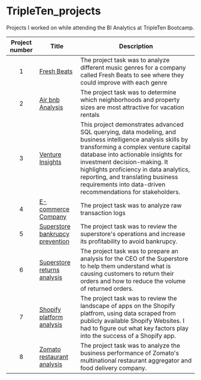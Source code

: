 # TripleTen_projects
Projects I worked on while attending the BI Analytics at TripleTen Bootcamp.

| Project number | Title | Description |
| :-----------: | ----------- |----------- |
| 1 | [Fresh Beats](https://github.com/hullingerjeff4/Data_projects_TripleTen/tree/main/Fresh_beats) | The project task was to analyze different music genres for a company called Fresh Beats to see where they could improve with each genre |
| 2 | [Air bnb Analysis](https://github.com/hullingerjeff4/Data_projects_TripleTen/tree/main/Air%20bnb%20analysis)| The project task was to determine which neighborhoods and property sizes are most attractive for vacation rentals |
| 3 | [Venture Insights](https://github.com/hullingerjeff4/Data_projects_TripleTen/tree/main/Venture_Insights) | This project demonstrates advanced SQL querying, data modeling, and business intelligence analysis skills by transforming a complex venture capital database into actionable insights for investment decision-making. It highlights proficiency in data analytics, reporting, and translating business requirements into data-driven recommendations for stakeholders.
| 4 | [E-commerce Company](https://github.com/hullingerjeff4/Data_projects_TripleTen/tree/main/E-commerce%20company) | The project task was to analyze raw transaction logs |
| 5 | [Superstore bankrupcy prevention](https://github.com/hullingerjeff4/Data_projects_TripleTen/tree/main/Supertstore_bankrupcy_prevention) | The project task was to review the superstore's operations and increase its profitability to avoid bankrupcy.  
| 6 | [Superstore returns analysis](https://github.com/hullingerjeff4/Data_projects_TripleTen/tree/main/Superstore_returns_analysis) | The project task was to prepare an analysis for the CEO of the Superstore to help them understand what is causing customers to return their orders and how to reduce the volume of returned orders.  
| 7 | [Shopify platform analysis](https://github.com/hullingerjeff4/Data_projects_TripleTen/tree/main/Shopify_platform_analysis) | The project task was to review the landscape of apps on the Shopify platfrom, using data scraped from publicly available Shopify Websites.  I had to figure out what key factors play into the success of a Shopify app.  
| 8 | [Zomato restaurant analysis](https://github.com/hullingerjeff4/Data_projects_TripleTen/tree/main/Zomato_restaurant_analysis) | The project task was to analyze  the business performance of Zomato's multinational restaurant aggregator and food delivery company.  
